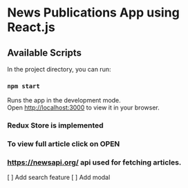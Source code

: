 # News Publications App using React.js

## Available Scripts

In the project directory, you can run:

### `npm start`

Runs the app in the development mode.\
Open [http://localhost:3000](http://localhost:3000) to view it in your browser.

### Redux Store is implemented

### To view full article click on OPEN

### https://newsapi.org/ api used for fetching articles.

[ ] Add search feature
[ ] Add modal